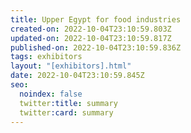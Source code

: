 ```yaml
---
title: Upper Egypt for food industries
created-on: 2022-10-04T23:10:59.803Z
updated-on: 2022-10-04T23:10:59.817Z
published-on: 2022-10-04T23:10:59.836Z
tags: exhibitors
layout: "[exhibitors].html"
date: 2022-10-04T23:10:59.845Z
seo:
  noindex: false
  twitter:title: summary
  twitter:card: summary
---
```

